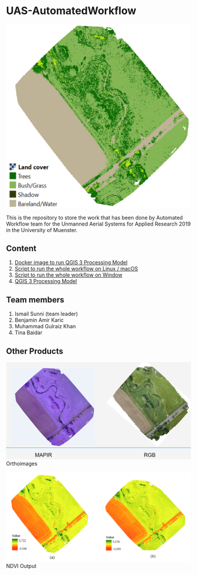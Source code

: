 # UAS-AutomatedWorkflow

![Classification Result](images/classification.png)

This is the repository to store the work that has been done by Automated Workflow team for the Unmanned Aerial Systems for Applied Research 2019 in the University of Muenster.

## Content

1. [Docker image to run QGIS 3 Processing Model](https://github.com/ismailsunni/docker-qgis3-model)
2. [Script to run the whole workflow on Linux / macOS](https://github.com/bkari02/UAVWorkflow)
3. [Script to run the whole workflow on Window](https://github.com/GulraizKhan-GIS/ODM-QGIS3-Docker-Windows-)
4. [QGIS 3 Processing Model](https://github.com/tinabaidar13/QGIS3_Model)

## Team members

1. Ismail Sunni (team leader)
2. Benjamin Amir Karic
3. Muhammad Gulraiz Khan
4. Tina Baidar

## Other Products

![Orthoimages](./images/orthoimages.PNG)
Orthoimages

![NDVI Output](./images/NDVI_output.png)
NDVI Output

